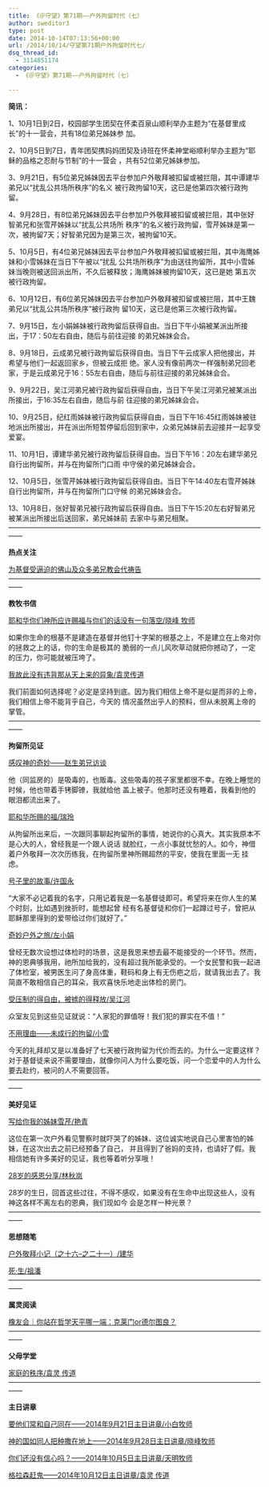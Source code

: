 ```yaml
---
title: 《＠守望》第71期——户外拘留时代（七）
author: sweditor3
type: post
date: 2014-10-14T07:13:56+00:00
url: /2014/10/14/守望第71期户外拘留时代七/
dsq_thread_id:
  - 3114851174
categories:
  - 《＠守望》第71期——户外拘留时代（七）

---
```

**简讯：**

1、10月1日到2日，校园部学生团契在怀柔百泉山顺利举办主题为“在基督里成长”的十一营会，共有18位弟兄姊妹参 加。
  
2、10月5日到7日，青年团契携妈妈团契及诗班在怀柔神堂峪顺利举办主题为“耶稣的品格之忍耐与节制”的十一营会 ，共有52位弟兄姊妹参加。
  
3、9月21日，有5位弟兄姊妹因去平台参加户外敬拜被扣留或被拦阻，其中谭建华弟兄以“扰乱公共场所秩序”的名义 被行政拘留10天，这已是他第四次被行政拘留。
  
4、9月28日，有8位弟兄姊妹因去平台参加户外敬拜被扣留或被拦阻，其中张好智弟兄和张雪芹姊妹以“扰乱公共场所 秩序”的名义被行政拘留，雪芹姊妹是第一次，被拘留7天；好智弟兄因为是第三次，被拘留10天。
  
5、10月5日，有4位弟兄姊妹因去平台参加户外敬拜被扣留或被拦阻，其中海鹰姊妹和小雪姊妹在当日下午被以“扰乱 公共场所秩序”为由送往拘留所，其中小雪姊妹当晚则被送回派出所，不久后被释放；海鹰姊妹被拘留10天，这已是她 第五次被行政拘留。
  
6、10月12日，有6位弟兄姊妹因去平台参加户外敬拜被扣留或被拦阻，其中王魏弟兄以“扰乱公共场所秩序”被行政拘 留10天，这已是他第三次被行政拘留。
  
7、9月15日，左小娟姊妹被行政拘留后获得自由。当日下午小娟被某派出所接出，于17：50左右自由，随后与前往迎接 的弟兄姊妹会合。
  
8、9月18日，云成弟兄被行政拘留后获得自由。当日下午云成家人把他接出，并希望与他们一起返回家乡，但被云成拒 绝。家人没有像前两次一样强制弟兄回老家，于是云成弟兄于16：55左右自由，随后与前往迎接的弟兄姊妹会合。
  
9、9月22日，吴江河弟兄被行政拘留后获得自由，当日下午吴江河弟兄被某派出所接出，于16:35左右自由，随后与前 往迎接的弟兄姊妹会合。
  
10、9月25日，纪红雨姊妹被行政拘留后获得自由，当日下午16:45红雨姊妹被驻地派出所接出，并在派出所短暂停留后回到家中，众弟兄姊妹前去迎接并一起享受爱宴。
  
11、10月1日，谭建华弟兄被行政拘留后获得自由。当日下午16：20左右建华弟兄自行出拘留所，并与在拘留所门口雨 中守侯的弟兄姊妹会合。
  
12、10月5日，张雪芹姊妹被行政拘留后获得自由。当日下午14:40左右雪芹姊妹自行出拘留所，并与在拘留所门口守候 的弟兄姊妹会合。
  
13、10月8日，张好智弟兄被行政拘留后获得自由。当日下午15:20左右好智弟兄被某派出所接出后送回家，弟兄姊妹前 去家中与弟兄相聚。——————————————————————————————————————

**热点关注**

[为基督受逼迫的佛山及众多弟兄教会代祷告][1]——————————————————————————————————————

**教牧书信**

[耶和华你们神所应许赐福与你们的话没有一句落空/晓峰 牧师][2]
  
如果你生命的根基不是建造在基督并他钉十字架的根基之上，不是建立在上帝对你的拯救之上的话，你的生命是极其的 脆弱的一点儿风吹草动就把你撼动了，一定的压力，你可能就被压垮了。

[我故此没有违背那从天上来的异象/袁灵传道][3]
  
我们前面如何选择呢？必定是坚持到底。因为我们相信上帝不是似是而非的上帝，我们相信上帝不能背乎自己，今天的 情况虽然出乎人的预料，但从未脱离上帝的掌管。——————————————————————————————————————

**拘留所见证**

[感叹神的奇妙——赵生弟兄访谈][4]
  
他（同监房的）是吸毒的，也贩毒。这些吸毒的孩子家里都很不幸。在晚上睡觉的时候，他也带着手铐脚镣，我就给他 盖上被子。他那时还没有睡着，我看到他的眼泪都流出来了。

[耶和华所赐的福/瑞玲][5]
  
从拘留所出来后，一次跟同事聊起拘留所的事情，她说你的心真大。其实我原本不是心大的人，曾经我是一个跟人说话 就脸红，一点小事就忧愁的人。如今，神借着户外敬拜一次次历练我，在拘留所里神所赐超然的平安，使我在里面一无 挂虑。

[号子里的故事/许国永][6]
  
“大家不必记着我的名字，只用记着我是一名基督徒即可。希望将来在你人生的某个时刻，比如遇到挫折时，能想起曾 经有名基督徒和你们一起蹲过号子，曾把从耶稣那里得到的爱带给过你们就好了。”

[奇妙户外之旅/左小娟][7]
  
曾经无数次设想过体检时的场景，这是我思来想去最不能接受的一个环节。然而，神的恩典够我用，祂所加给我的，没有超过我所能承受的。一个女民警和我一起进了体检室，被男医生问了身高体重，鞋码和身上有无伤疤之后，就请我出去了。我简直不敢相信自己的耳朵，我欢喜快乐地走出体检的房门。

[受压制的得自由，被掳的得释放/吴江河][8]
  
众室友见到这些见证就说：“人家犯的罪值呀！我们犯的罪实在不值！”

[不用理由——未成行的拘留/小雪][9]
  
今天的礼拜却又是以准备好了七天被行政拘留为代价而去的。为什么一定要这样？对于基督徒来说不需要理由，就像你问人为什么要吃饭，问一个恋爱中的人为什么要去赴约，被问的人不需要回答。——————————————————————————————————————

**美好见证**

[写给你我的姊妹雪芹/艳青][10]
  
这位在第一次户外看见警察时就吓哭了的姊妹、这位诚实地说自己心里害怕的姊妹，在这次出去之前已经预备了自己， 并且得到了爸妈的支持，也请好了假。我相信她有许多美好的见证，我也等着听分享哦！

[28岁的感恩分享/林秋岚][11]
  
28岁的生日，回首这些过往，不得不感叹，如果没有在生命中出现这些人，没有神这各样不离左右的恩典，我们现如今 会是怎样一种光景？——————————————————————————————————————

**思想随笔**

[户外敬拜小记（之十六&#8211;之二十一）/建华][12]
  
[死·生/祖潘][13]——————————————————————————————————————

**属灵阅读**

[橡友会｜你站在哲学天平哪一端：克莱门or德尔图良？][14]——————————————————————————————————————

**父母学堂**

[家庭的秩序/袁灵 传道][15]——————————————————————————————————————

**主日讲章**

[要他们常和自己同在——2014年9月21日主日讲章/小白牧师][16]
  
[神的国如同人把种撒在地上——2014年9月28日主日讲章/晓峰牧师][17]
  
[你们还没有信心吗？——2014年10月5日主日讲章/天明牧师][18]
  
[格拉森赶鬼——2014年10月12日主日讲章/袁灵 传道][19]

 [1]: /2014/10/14/为基督受逼迫的佛山及众多兄弟教会代祷/
 [2]: /2014/10/14/耶和华你们神所应许赐福与你们的话没有一句落空/
 [3]: /2014/10/14/我故此没有违背那从天上来的异象文袁灵传道/
 [4]: /2014/10/14/感叹神的奇妙赵生弟兄访谈/
 [5]: /2014/10/14/耶和华所赐的福使人富足并不加上忧虑文瑞/
 [6]: /2014/10/14/号子里的故事文／许国永/
 [7]: /2014/10/14/奇妙的户外之旅文／左小娟/
 [8]: /2014/10/14/受压制的得自由被掳的得释放文／吴江河/
 [9]: /2014/10/14/不用理由未成行的拘留文小雪/
 [10]: /2014/10/14/写给你我的姊妹雪芹文艳青/
 [11]: /2014/10/14/28岁的感恩分享文林秋岚/
 [12]: /2014/10/14/户外敬拜小记之十六之二十一文谭建华/
 [13]: /2014/10/14/死·生文祖潘/
 [14]: /2014/10/14/橡友会｜你站在哲学天平哪一端克莱门or德尔图良/
 [15]: /2014/10/14/家庭的秩序文袁灵传道/
 [16]: /2014/09/19/11639/
 [17]: /2014/09/26/神的国如同人把种撒在地上2014年9月28日主日讲章/
 [18]: /2014/10/04/你们还没有信心吗2014年10月5日主日讲章天明牧/
 [19]: /2014/10/11/格拉森赶鬼2014年10月12日主日讲章袁灵传道/